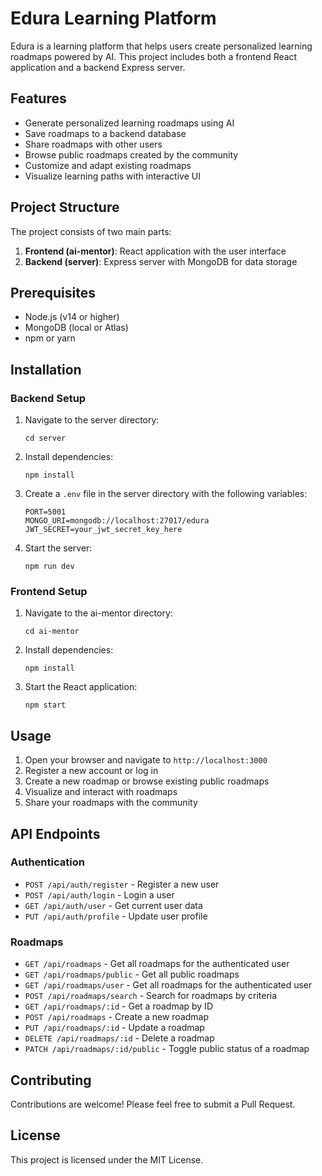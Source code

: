 # Edura Learning Platform

Edura is a learning platform that helps users create personalized learning roadmaps powered by AI. This project includes both a frontend React application and a backend Express server.

## Features

- Generate personalized learning roadmaps using AI
- Save roadmaps to a backend database
- Share roadmaps with other users
- Browse public roadmaps created by the community
- Customize and adapt existing roadmaps
- Visualize learning paths with interactive UI

## Project Structure

The project consists of two main parts:

1. **Frontend (ai-mentor)**: React application with the user interface
2. **Backend (server)**: Express server with MongoDB for data storage

## Prerequisites

- Node.js (v14 or higher)
- MongoDB (local or Atlas)
- npm or yarn

## Installation

### Backend Setup

1. Navigate to the server directory:
   ```
   cd server
   ```

2. Install dependencies:
   ```
   npm install
   ```

3. Create a `.env` file in the server directory with the following variables:
   ```
   PORT=5001
   MONGO_URI=mongodb://localhost:27017/edura
   JWT_SECRET=your_jwt_secret_key_here
   ```

4. Start the server:
   ```
   npm run dev
   ```

### Frontend Setup

1. Navigate to the ai-mentor directory:
   ```
   cd ai-mentor
   ```

2. Install dependencies:
   ```
   npm install
   ```

3. Start the React application:
   ```
   npm start
   ```

## Usage

1. Open your browser and navigate to `http://localhost:3000`
2. Register a new account or log in
3. Create a new roadmap or browse existing public roadmaps
4. Visualize and interact with roadmaps
5. Share your roadmaps with the community

## API Endpoints

### Authentication

- `POST /api/auth/register` - Register a new user
- `POST /api/auth/login` - Login a user
- `GET /api/auth/user` - Get current user data
- `PUT /api/auth/profile` - Update user profile

### Roadmaps

- `GET /api/roadmaps` - Get all roadmaps for the authenticated user
- `GET /api/roadmaps/public` - Get all public roadmaps
- `GET /api/roadmaps/user` - Get all roadmaps for the authenticated user
- `POST /api/roadmaps/search` - Search for roadmaps by criteria
- `GET /api/roadmaps/:id` - Get a roadmap by ID
- `POST /api/roadmaps` - Create a new roadmap
- `PUT /api/roadmaps/:id` - Update a roadmap
- `DELETE /api/roadmaps/:id` - Delete a roadmap
- `PATCH /api/roadmaps/:id/public` - Toggle public status of a roadmap

## Contributing

Contributions are welcome! Please feel free to submit a Pull Request.

## License

This project is licensed under the MIT License.